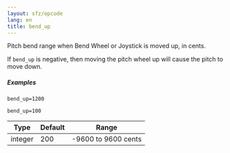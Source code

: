 ```yaml
---
layout: sfz/opcode
lang: en
title: bend_up
---
```

Pitch bend range when Bend Wheel or Joystick is moved up, in cents.

If `bend_up` is negative,
then moving the pitch wheel up will cause the pitch to move down.

##### Examples

```
bend_up=1200

bend_up=100
```

| Type    | Default | Range               |
| ---     | ---     | ---                 |
| integer | 200     | -9600 to 9600 cents |
